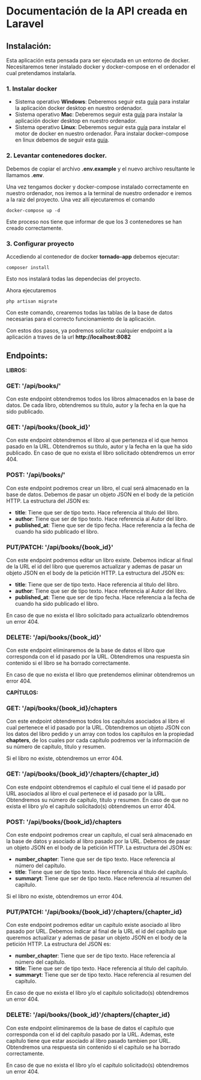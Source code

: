 # Documentación de la API creada en Laravel
## Instalación:
Esta aplicación esta pensada para ser ejecutada en un entorno de docker. Necesitaremos tener instalado docker y docker-compose en el ordenador el cual pretendamos instalarla.

### 1. Instalar docker
- Sistema operativo **__Windows__**: Deberemos seguir esta [guía][docker_install_windows] para instalar la aplicación docker desktop en nuestro ordenador.
- Sistema operativo **__Mac__**: Deberemos seguir esta [guía][docker_install_mac] para instalar la aplicación docker desktop en nuestro ordenador.
- Sistema operativo **__Linux__**: Deberemos seguir esta [guía][docker_install_windows] para instalar el motor de docker en nuestro ordenador. Para instalar docker-compose en linux debemos de seguir esta [guia][docker_compose_install_linux].

### 2. Levantar contenedores docker.
Debemos de copiar el archivo **__.env.example__** y el nuevo archivo resultante le llamamos **__.env__**.

Una vez tengamos docker y docker-compose instalado correctamente en nuestro ordenador, nos iremos a la terminal de nuestro ordenador e iremos a la raiz del proyecto. Una vez allí ejecutaremos el comando
~~~
docker-compose up -d
~~~
Este proceso nos tiene que informar de que los 3 contenedores se han creado correctamente.

### 3. Configurar proyecto
Accediendo al contenedor de docker **__tornado-app__** debemos ejecutar:
~~~~
composer install
~~~~
Esto nos instalará todas las dependecias del proyecto.

Ahora ejecutaremos
~~~~
php artisan migrate
~~~~
Con este comando, crearemos todas las tablas de la base de datos necesarias para el correcto funcionamiento de la aplicación.

Con estos dos pasos, ya podremos solicitar cualquier endpoint a la aplicación a traves de la url **__http://localhost:8082__**
## Endpoints:

**LIBROS:**
### **GET**: __'/api/books/'__
Con este endpoint obtendremos todos los libros almacenados en la base de datos. De cada libro, obtendremos su titulo, autor y la fecha en la que ha sido publicado.

### **GET**: __'/api/books/{book_id}'__
Con este endpoint obtendremos el libro al que perteneza el id que hemos pasado en la URL. Obtendremos su titulo, autor y la fecha en la que ha sido publicado.
En caso de que no exista el libro solicitado obtendremos un error 404.

### **POST**: __'/api/books/'__
Con este endpoint podremos crear un libro, el cual será almacenado en la base de datos. Debemos de pasar un objeto JSON en el body de la petición HTTP. La estructura del JSON es:
- **__title__**: Tiene que ser de tipo texto. Hace referencia al titulo del libro.
- **__author__**: Tiene que ser de tipo texto. Hace referencia al Autor del libro.
- **__published_at__**: Tiene que ser de tipo fecha. Hace referencia a la fecha de cuando ha sido publicado el libro.

### **PUT/PATCH**: __'/api/books/{book_id}'__
Con este endpoint podremos editar un libro existe. Debemos indicar al final de la URL el id del libro que queremos actualizar y ademas de pasar un objeto JSON en el body de la petición HTTP. La estructura del JSON es:
- **__title__**: Tiene que ser de tipo texto. Hace referencia al titulo del libro.
- **__author__**: Tiene que ser de tipo texto. Hace referencia al Autor del libro.
- **__published_at__**: Tiene que ser de tipo fecha. Hace referencia a la fecha de cuando ha sido publicado el libro.

En caso de que no exista el libro solicitado para actualizarlo obtendremos un error 404.

### **DELETE**: __'/api/books/{book_id}'__
Con este endpoint eliminaremos de la base de datos el libro que corresponda con el id pasado por la URL. Obtendremos una respuesta sin contenido si el libro se ha borrado correctamente.

En caso de que no exista el libro que pretendemos eliminar obtendremos un error 404.

**CAPÍTULOS:**
### **GET**: __'/api/books/{book_id}/chapters__
Con este endpoint obtendremos todos los capítulos asociados al libro el cual pertenece el id pasado por la URL. Obtendremos un objeto JSON con los datos del libro pedido y un array con todos los capítulos en la propiedad __chapters__, de los cuales por cada capítulo podremos ver la información de su número de capítulo, titulo y resumen.

Si el libro no existe, obtendremos un error 404.

### **GET**: __'/api/books/{book_id}'/chapters/{chapter_id}__
Con este endpoint obtendremos el capítulo el cual tiene el id pasado por URL asociados al libro el cual pertenece el id pasado por la URL. Obtendremos su número de capítulo, titulo y resumen.
En caso de que no exista el libro y/o el capítulo solicitado(s) obtendremos un error 404.

### **POST**: __'/api/books/{book_id}/chapters__
Con este endpoint podremos crear un capítulo, el cual será almacenado en la base de datos y asociado al libro pasado por la URL. Debemos de pasar un objeto JSON en el body de la petición HTTP. La estructura del JSON es:
- **__number_chapter__**: Tiene que ser de tipo texto. Hace referencia al número del capítulo.
- **__title__**: Tiene que ser de tipo texto. Hace referencia al título del capítulo.
- **__summaryt__**: Tiene que ser de tipo texto. Hace referencia al resumen del capítulo.

Si el libro no existe, obtendremos un error 404.

### **PUT/PATCH**: __'/api/books/{book_id}'/chapters/{chapter_id}__
Con este endpoint podremos editar un capítulo existe asociado al libro pasado por URL. Debemos indicar al final de la URL el id del capítulo que queremos actualizar y ademas de pasar un objeto JSON en el body de la petición HTTP. La estructura del JSON es:
- **__number_chapter__**: Tiene que ser de tipo texto. Hace referencia al número del capítulo.
- **__title__**: Tiene que ser de tipo texto. Hace referencia al título del capítulo.
- **__summaryt__**: Tiene que ser de tipo texto. Hace referencia al resumen del capítulo.

En caso de que no exista el libro y/o el capítulo solicitado(s) obtendremos un error 404.

### **DELETE**: __'/api/books/{book_id}'/chapters/{chapter_id}__
Con este endpoint eliminaremos de la base de datos el capítulo que corresponda con el id del capítulo pasado por la URL. Ademas, este capítulo tiene que estar asociado al libro pasado tambien por URL. Obtendremos una respuesta sin contenido si el capítulo se ha borrado correctamente.

En caso de que no exista el libro y/o el capítulo solicitado(s) obtendremos un error 404.

[docker_install_windows]: https://docs.docker.com/desktop/install/windows-install/
[docker_install_mac]: https://docs.docker.com/desktop/install/mac-install/
[docker_install_linux]: https://docs.docker.com/engine/install/ubuntu/
[docker_compose_install_linux]: https://www.digitalocean.com/community/tutorials/how-to-install-and-use-docker-compose-on-ubuntu-20-04-es